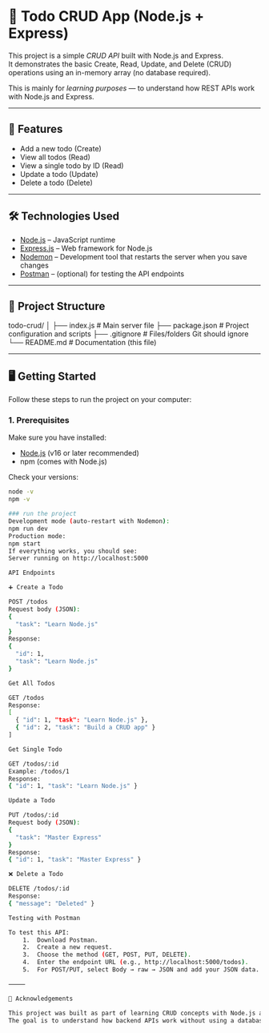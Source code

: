 # 📝 Todo CRUD App (Node.js + Express)

This project is a simple *CRUD API* built with Node.js and Express.  
It demonstrates the basic Create, Read, Update, and Delete (CRUD) operations using an in-memory array (no database required).  

This is mainly for *learning purposes* — to understand how REST APIs work with Node.js and Express.

---

## 🚀 Features
- Add a new todo (Create)
- View all todos (Read)
- View a single todo by ID (Read)
- Update a todo (Update)
- Delete a todo (Delete)

---

## 🛠 Technologies Used
- [Node.js](https://nodejs.org/) – JavaScript runtime
- [Express.js](https://expressjs.com/) – Web framework for Node.js
- [Nodemon](https://nodemon.io/) – Development tool that restarts the server when you save changes
- [Postman](https://www.postman.com/) – (optional) for testing the API endpoints

---

## 📂 Project Structure
todo-crud/
│
├── index.js        # Main server file
├── package.json    # Project configuration and scripts
├── .gitignore      # Files/folders Git should ignore
└── README.md       # Documentation (this file)

---

## 🖥 Getting Started

Follow these steps to run the project on your computer:

### 1. Prerequisites
Make sure you have installed:
- [Node.js](https://nodejs.org/) (v16 or later recommended)
- npm (comes with Node.js)

Check your versions:
```bash
node -v
npm -v

### run the project
Development mode (auto-restart with Nodemon):
npm run dev
Production mode:
npm start
If everything works, you should see:
Server running on http://localhost:5000

API Endpoints

➕ Create a Todo

POST /todos
Request body (JSON):
{
  "task": "Learn Node.js"
}
Response:
{
  "id": 1,
  "task": "Learn Node.js"
}

Get All Todos

GET /todos
Response:
[
  { "id": 1, "task": "Learn Node.js" },
  { "id": 2, "task": "Build a CRUD app" }
]

Get Single Todo

GET /todos/:id
Example: /todos/1
Response:
{ "id": 1, "task": "Learn Node.js" }

Update a Todo

PUT /todos/:id
Request body (JSON):
{
  "task": "Master Express"
}
Response:
{ "id": 1, "task": "Master Express" }

❌ Delete a Todo

DELETE /todos/:id
Response:
{ "message": "Deleted" }

Testing with Postman

To test this API:
	1.	Download Postman.
	2.	Create a new request.
	3.	Choose the method (GET, POST, PUT, DELETE).
	4.	Enter the endpoint URL (e.g., http://localhost:5000/todos).
	5.	For POST/PUT, select Body → raw → JSON and add your JSON data.

⸻

🙌 Acknowledgements

This project was built as part of learning CRUD concepts with Node.js and Express.
The goal is to understand how backend APIs work without using a database yet.